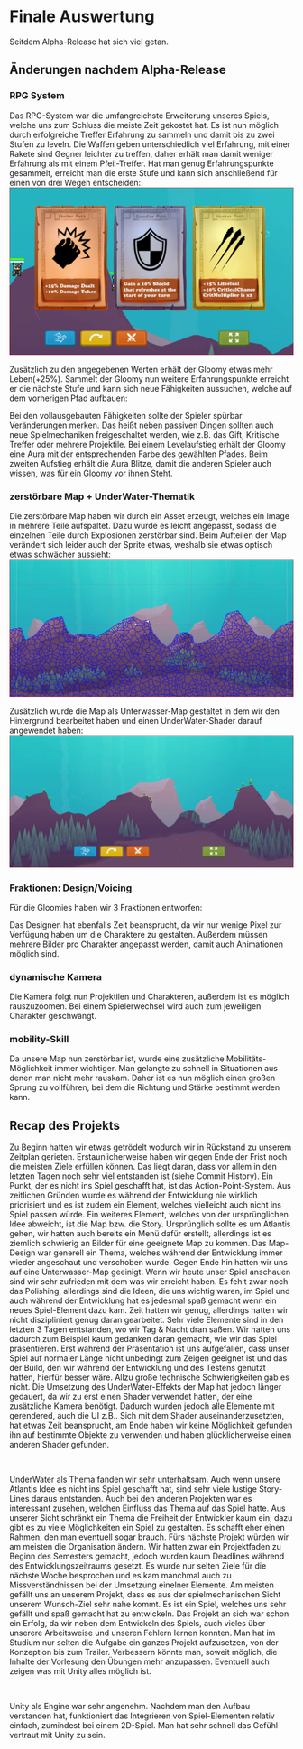 # Finale Auswertung

Seitdem Alpha-Release hat sich viel getan.
## Änderungen nachdem Alpha-Release

### RPG System
Das RPG-System war die umfangreichste Erweiterung unseres Spiels, welche uns zum Schluss die meiste Zeit gekostet hat. Es ist nun möglich durch erfolgreiche Treffer Erfahrung zu sammeln und damit bis zu zwei Stufen zu leveln. Die Waffen geben unterschiedlich viel Erfahrung, mit einer Rakete sind Gegner leichter zu treffen, daher erhält man damit weniger Erfahrung als mit einem Pfeil-Treffer. Hat man genug Erfahrungspunkte gesammelt, erreicht man die erste Stufe und kann sich anschließend für einen von drei Wegen entscheiden:
![](./images/Level1.png)

Zusätzlich zu den angegebenen Werten erhält der Gloomy etwas mehr Leben(+25%).
Sammelt der Gloomy nun weitere Erfahrungspunkte erreicht er die nächste Stufe und kann sich neue Fähigkeiten aussuchen, welche auf dem vorherigen Pfad aufbauen:

Bei den vollausgebauten Fähigkeiten sollte der Spieler spürbar Veränderungen merken. Das heißt neben passiven Dingen sollten auch neue Spielmechaniken freigeschaltet werden, wie z.B. das Gift, Kritische Treffer oder mehrere Projektile.
Bei einem Levelaufstieg erhält der Gloomy eine Aura mit der entsprechenden Farbe des gewählten Pfades. Beim zweiten Aufstieg erhält die Aura Blitze, damit die anderen Spieler auch wissen, was für ein Gloomy vor ihnen Steht.

### zerstörbare Map + UnderWater-Thematik
Die zerstörbare Map haben wir durch ein Asset erzeugt, welches ein Image in mehrere Teile aufspaltet. Dazu wurde es leicht angepasst, sodass die einzelnen Teile durch Explosionen zerstörbar sind. Beim Aufteilen der Map verändert sich leider auch der Sprite etwas, weshalb sie etwas optisch etwas schwächer aussieht:
![](./images/MapDestructable.png)

Zusätzlich wurde die Map als Unterwasser-Map gestaltet in dem wir den Hintergrund bearbeitet haben und einen UnderWater-Shader darauf angewendet haben:
![](./images/UnderWaterMap.png)

### Fraktionen: Design/Voicing
Für die Gloomies haben wir 3 Fraktionen entworfen: 

Das Designen hat ebenfalls Zeit beansprucht, da wir nur wenige Pixel zur Verfügung haben um die Charaktere zu gestalten. Außerdem müssen mehrere Bilder pro Charakter angepasst werden, damit auch Animationen möglich sind.

### dynamische Kamera
Die Kamera folgt nun Projektilen und Charakteren, außerdem ist es möglich rauszuzoomen. Bei einem Spielerwechsel wird auch zum jeweiligen Charakter geschwängt.

### mobility-Skill
Da unsere Map nun zerstörbar ist, wurde eine zusätzliche Mobilitäts-Möglichkeit immer wichtiger. Man gelangte zu schnell in Situationen aus denen man nicht mehr rauskam. Daher ist es nun möglich einen großen Sprung zu vollführen, bei dem die Richtung und Stärke bestimmt werden kann.

## Recap des Projekts
Zu Beginn hatten wir etwas getrödelt wodurch wir in Rückstand zu unserem Zeitplan gerieten.
Erstaunlicherweise haben wir gegen Ende der Frist noch die meisten Ziele erfüllen können. Das liegt daran, dass vor allem in den letzten Tagen noch sehr viel entstanden ist (siehe Commit History). Ein Punkt, der es nicht ins Spiel geschafft hat, ist das Action-Point-System. Aus zeitlichen Gründen wurde es während der Entwicklung nie wirklich priorisiert und es ist zudem ein Element, welches vielleicht auch nicht ins Spiel passen würde. 
Ein weiteres Element, welches von der ursprünglichen Idee abweicht, ist die Map bzw. die Story. Ursprünglich sollte es um Atlantis gehen, wir hatten auch bereits ein Menü dafür erstellt, allerdings ist es ziemlich schwierig an Bilder für eine geeignete Map zu kommen. Das Map-Design war generell ein Thema, welches während der Entwicklung immer wieder angeschaut und verschoben wurde. Gegen Ende hin hatten wir uns auf eine Unterwasser-Map geeinigt. Wenn wir heute unser Spiel anschauen sind wir sehr zufrieden mit dem was wir erreicht haben. Es fehlt zwar noch das Polishing, allerdings sind die Ideen, die uns wichtig waren, im Spiel und auch während der Entwicklung hat es jedesmal spaß gemacht wenn ein neues Spiel-Element dazu kam.
Zeit hatten wir genug, allerdings hatten wir nicht diszipliniert genug daran gearbeitet. Sehr viele Elemente sind in den letzten 3 Tagen entstanden, wo wir Tag & Nacht dran saßen. Wir hatten uns dadurch zum Beispiel kaum gedanken daran gemacht, wie wir das Spiel präsentieren. Erst während der Präsentation ist uns aufgefallen, dass unser Spiel auf normaler Länge nicht unbedingt zum Zeigen geeignet ist und das der Build, den wir während der Entwicklung und des Testens genutzt hatten, hierfür besser wäre.
Allzu große technische Schwierigkeiten gab es nicht. Die Umsetzung des UnderWater-Effekts der Map hat jedoch länger gedauert, da wir zu erst einen Shader verwendet hatten, der eine zusätzliche Kamera benötigt. Dadurch wurden jedoch alle Elemente mit gerendered, auch die UI z.B.. Sich mit dem Shader auseinanderzusetzten, hat etwas Zeit beansprucht, am Ende haben wir keine Möglichkeit gefunden ihn auf bestimmte Objekte zu verwenden und haben glücklicherweise einen anderen Shader gefunden. 

&nbsp;

UnderWater als Thema fanden wir sehr unterhaltsam. Auch wenn unsere Atlantis Idee es nicht ins Spiel geschafft hat, sind sehr viele lustige Story-Lines daraus entstanden. Auch bei den anderen Projekten war es interessant zusehen, welchen Einfluss das Thema auf das Spiel hatte. Aus unserer Sicht schränkt ein Thema die Freiheit der Entwickler kaum ein, dazu gibt es zu viele Möglichkeiten ein Spiel zu gestalten. Es schafft eher einen Rahmen, den man eventuell sogar brauch. 
Fürs nächste Projekt würden wir am meisten die Organisation ändern. Wir hatten zwar ein Projektfaden zu Beginn des Semesters gemacht, jedoch wurden kaum Deadlines während des Entwicklungszeitraums gesetzt. Es wurde nur selten Ziele für die nächste Woche besprochen und es kam manchmal auch zu Missverständnissen bei der Umsetzung einelner Elemente. 
Am meisten gefällt uns an unserem Projekt, dass es aus der spielmechanischen Sicht unserem Wunsch-Ziel sehr nahe kommt. Es ist ein Spiel, welches uns sehr gefällt und spaß gemacht hat zu entwickeln. Das Projekt an sich war schon ein Erfolg, da wir neben dem Entwickeln des Spiels, auch vieles über unserere Arbeitsweise und unseren Fehlern lernen konnten. Man hat im Studium nur selten die Aufgabe ein ganzes Projekt aufzusetzen, von der Konzeption bis zum Trailer.
Verbessern könnte man, soweit möglich, die Inhalte der Vorlesung den Übungen mehr anzupassen. 
Eventuell auch zeigen was mit Unity alles möglich ist. 

&nbsp;

Unity als Engine war sehr angenehm. Nachdem man den Aufbau verstanden hat, funktioniert das Integrieren von Spiel-Elementen relativ einfach, zumindest bei einem 2D-Spiel. Man hat sehr schnell das Gefühl vertraut mit Unity zu sein. 